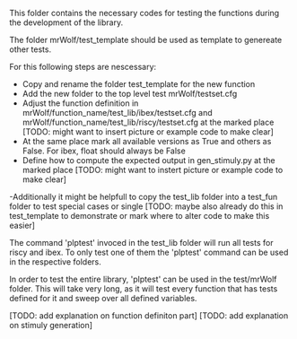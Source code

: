 This folder contains the necessary codes for testing the functions during the development of the library.

The folder mrWolf/test_template should be used as template to genereate other tests.

For this following steps are nescessary:

- Copy and rename the folder test_template for the new function
- Add the new folder to the top level test mrWolf/testset.cfg
- Adjust the function definition in mrWolf/function_name/test_lib/ibex/testset.cfg and mrWolf/function_name/test_lib/riscy/testset.cfg at the marked place 
[TODO: might want to insert picture or example code to make clear]
- At the same place mark all available versions as True and others as False. For ibex, float should always be False
- Define how to compute the expected output in gen_stimuly.py at the marked place
[TODO: might want to instert picture or example code to make clear]

-Additionally it might be helpfull to copy the test_lib folder into a test_fun folder to test special cases or single
[TODO: maybe also already do this in test_template to demonstrate or mark where to alter code to make this easier] 

The command 'plptest' invoced in the test_lib folder will run all tests for riscy and ibex.
To only test one of them the 'plptest' command can be used in the respective folders.

In order to test the entire library, 'plptest' can be used in the test/mrWolf folder. This will take very long, as it will test every function that has tests defined for it and sweep over all defined variables.

[TODO: add explanation on function definiton part]
[TODO: add explanation on stimuly generation]
